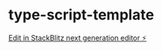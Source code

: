 # type-script-template

[Edit in StackBlitz next generation editor ⚡️](https://stackblitz.com/~/github.com/HirokaMitsunaga/type-script-template)